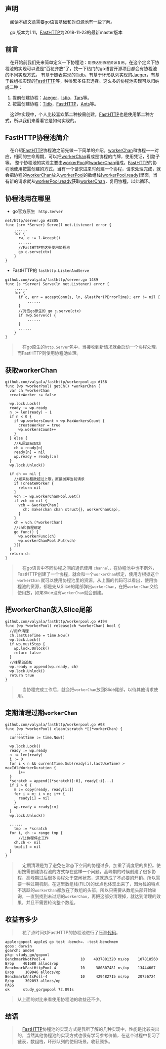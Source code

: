 ## 声明
&nbsp;&nbsp;&nbsp;&nbsp;阅读本编文章需要go语言基础和对资源池有一些了解。

&nbsp;&nbsp;&nbsp;&nbsp;go 版本为1.11，[FastHTTP](https://github.com/valyala/fasthttp/blob/master/workerpool.go)为2018-11-23的最新master版本

## 前言
&nbsp;&nbsp;&nbsp;&nbsp;在开始前我们先来简单定义一下协程池：```能够达到协程资源复用```。在这个定义下协程池的实现可以说是“百花齐放”了，找一下热门的go语言开源项目都会有协程池的不同实现方式。 有基于链表实现的[Tidb](https://github.com/pingcap/tidb/blob/v1.0.9/util/goroutine_pool/gp.go)，有基于环形队列实现的[Jaeger](https://github.com/jaegertracing/jaeger/blob/master/pkg/queue/bounded_queue.go)，有基于数组栈实现的[FastHTTP](https://github.com/valyala/fasthttp/blob/master/workerpool.go)等，种类繁多任君选择。这么多的协程池实现可以归纳成二种：

 1. 提前创建协程：[Jaeger](https://github.com/jaegertracing/jaeger/blob/master/pkg/queue/bounded_queue.go)，[Istio](https://github.com/istio/istio/blob/master/mixer/pkg/pool/goroutine.go)，[Tars](https://github.com/TarsCloud/TarsGo)等。
 2. 按需创建协程：[Tidb](https://github.com/pingcap/tidb/blob/v1.0.9/util/goroutine_pool/gp.go)，[FastHTTP](https://github.com/valyala/fasthttp/blob/master/workerpool.go)，[Ants](https://github.com/panjf2000/ants)等。

&nbsp;&nbsp;&nbsp;&nbsp;这2种实现中，个人比较喜欢第二种按需创建，[FastHTTP](https://github.com/valyala/fasthttp/blob/master/workerpool.go)也是使用第二种方式，所以我们来看看它是如何实现的。

## FastHTTP协程池简介
&nbsp;&nbsp;&nbsp;&nbsp;在介绍[FastHTTP](https://github.com/valyala/fasthttp/blob/master/workerpool.go)协程池之前先做一下简单的介绍。[workerChan](https://github.com/valyala/fasthttp/blob/master/workerpool.go#L42)和协程一一对应，相同的生命周期，可以把[workerChan](https://github.com/valyala/fasthttp/blob/master/workerpool.go#L42)看成是协程的门牌，使用凭证，引路子等。 整个协程池的实现主要由[workerPool](https://github.com/valyala/fasthttp/blob/master/workerpool.go#L16)和[workerChan](https://github.com/valyala/fasthttp/blob/master/workerpool.go#L42)组成。[FastHTTP](https://github.com/valyala/fasthttp/blob/master/workerpool.go)的协程池使用按需创建的方式，当有一个请求进来时创建一个协程，请求处理完成，就会把协程的[workerChan](https://github.com/valyala/fasthttp/blob/master/workerpool.go#L42)放入[workerPool](https://github.com/valyala/fasthttp/blob/master/workerpool.go#L16)的数组栈[[workerPool.ready](https://github.com/valyala/fasthttp/blob/master/workerpool.go#L31)]里面，当有新的请求就从[workerPool.ready](https://github.com/valyala/fasthttp/blob/master/workerpool.go#L31)获取[workerChan](https://github.com/valyala/fasthttp/blob/master/workerpool.go#L42)，复用协程，以此循环。

## 协程池用在哪里
* go官方原生 ``` http.Server```

```
net/http/server.go #2805
func (srv *Server) Serve(l net.Listener) error {
    ......
    for {
      rw, e := l.Accept()
      ......
      //FastHTTP在这步使用协程池
      go c.serve(ctx)
    }
}
```

* FastHTTP的 ``` fasthttp.ListenAndServe ```

```
github.com/valyala/fasthttp/server.go 1489
func (s *Server) Serve(ln net.Listener) error {
    ......
    for {
      if c, err = acceptConn(s, ln, &lastPerIPErrorTime); err != nil {
          ......
      }
      //对应go原生的 go c.serve(ctx)
      if !wp.Serve(c) {
          ......
      }
      ......
    }
}
```
> &nbsp;&nbsp;&nbsp;&nbsp;在go原生的```http.Server```包中，当接收到新请求就会启动一个协程处理，而FastHTTP则使用协程池处理。

## 获取workerChan
```
github.com/valyala/fasthttp/workerpool.go #156
func (wp *workerPool) getCh() *workerChan {
  var ch *workerChan
  createWorker := false

  wp.lock.Lock()
  ready := wp.ready
  n := len(ready) - 1
  if n < 0 {
    if wp.workersCount < wp.MaxWorkersCount {
      createWorker = true
      wp.workersCount++
    }
  } else {
    //从尾部获取Ch
    ch = ready[n]
    ready[n] = nil
    wp.ready = ready[:n]
  }
  wp.lock.Unlock()

  if ch == nil {
    //如果协程数超过上限，直接抛弃当前请求
    if !createWorker {
      return nil
    }
    vch := wp.workerChanPool.Get()
    if vch == nil {
      vch = &workerChan{
        ch: make(chan chan struct{}, workerChanCap),
      }
    }
    ch = vch.(*workerChan)
    //ch和协程绑定
    go func() {
      wp.workerFunc(ch)
      wp.workerChanPool.Put(vch)
    }()
  }
  return ch
}
```
> &nbsp;&nbsp;&nbsp;&nbsp;在go语言中不同协程之间的通讯使用 ``` channel ```，在协程池中也不例外，FastHTTP创建了一个协程，就会和一个```workerChan```绑定，使用方根据这个 ``` workerChan ``` 就可以使用协程池里的资源。从上面的代码可以看出，使用协程池的资源，都是先从Slice的尾部弹出``` workerChan ```，在把``` workerChan ```交给使用放，如果Slice没有``` workerChan ```就会创建。


## 把workerChan放入Slice尾部
```
github.com/valyala/fasthttp/workerpool.go #194
func (wp *workerPool) release(ch *workerChan) bool {
  //用户清理
  ch.lastUseTime = time.Now()
  wp.lock.Lock()
  if wp.mustStop {
    wp.lock.Unlock()
    return false
  }
  //往尾部追加
  wp.ready = append(wp.ready, ch)
  wp.lock.Unlock()
  return true
}
```
> &nbsp;&nbsp;&nbsp;&nbsp;当协程完成工作后，就会把```workerChan```放回Slice尾部，以待其他请求使用。

## 定期清理过期```workerChan```
```
github.com/valyala/fasthttp/workerpool.go #98
func (wp *workerPool) clean(scratch *[]*workerChan) {
    ......
  currentTime := time.Now()

  wp.lock.Lock()
  ready := wp.ready
  n := len(ready)
  i := 0
  for i < n && currentTime.Sub(ready[i].lastUseTime) > maxIdleWorkerDuration {
      i++
  }
  *scratch = append((*scratch)[:0], ready[:i]...)
  if i > 0 {
    m := copy(ready, ready[i:])
    for i = m; i < n; i++ {
      ready[i] = nil
    }
    wp.ready = ready[:m]
  }
  wp.lock.Unlock()

  ......
	tmp := *scratch
  for i, ch := range tmp {
      //让协程停止工作
    ch.ch <- nil
    tmp[i] = nil
  }
}
```
> &nbsp;&nbsp;&nbsp;&nbsp;定期清理是为了避免在常态下空闲的协程过多，加重了调度层的负担。使用按需创建协程池的方式存在这样一个问题，高峰期的时候创建了很多协程，高峰期过后很多协程处于空闲状态，这就造成了不必要的开销。所以需要一种过期机制。在这里数组栈(FILO)的优点也体现出来了，因为栈的特点不活跃的```workerChan```都放在了数组的头部，所以只需要从数组头部开始轮询，一直到找到未过期的```workerChan```，再把这部分清理掉，就达到清理的效果，并且不需要轮询整个数组。


## 收益有多少
> &nbsp;&nbsp;&nbsp;&nbsp;花了点时间对FastHTTP的协程池进行了压测[代码](https://github.com/jukylin/blog/blob/master/pool_test.go)。
```
apple:gopool apple$ go test -bench=. -test.benchmem
goos: darwin
goarch: amd64
pkg: study_go/gopool
BenchmarkNotPool-4        	      10	4937881320 ns/op	107818560 B/op	  401680 allocs/op
BenchmarkFastHttpPool-4   	      10	 380807481 ns/op	13444607 B/op	  169946 allocs/op
BenchmarkAntsPoll-4       	      10	 429482715 ns/op	20756724 B/op	  302093 allocs/op
PASS
ok  	study_go/gopool	72.891s
```
> 从上面的对比来看使用协程池的收益还不少。



## 结语
> &nbsp;&nbsp;&nbsp;&nbsp;[FastHTTP](https://github.com/valyala/fasthttp/blob/master/workerpool.go)协程池的实现方式是我所了解的几种实现中，性能是比较突出的，当然其他协程池的实现方式也很有学习参考价值，在这个过程中复习了链表，数组栈，环形队列的使用场景。收获颇多。
